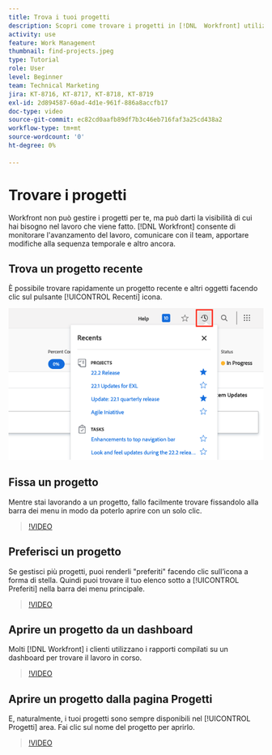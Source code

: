 ```yaml
---
title: Trova i tuoi progetti
description: Scopri come trovare i progetti in [!DNL  Workfront] utilizzo di pin, preferiti, dashboard e [!UICONTROL Progetti] pagina.
activity: use
feature: Work Management
thumbnail: find-projects.jpeg
type: Tutorial
role: User
level: Beginner
team: Technical Marketing
jira: KT-8716, KT-8717, KT-8718, KT-8719
exl-id: 2d894587-60ad-4d1e-961f-886a8accfb17
doc-type: video
source-git-commit: ec82cd0aafb89df7b3c46eb716faf3a25cd438a2
workflow-type: tm+mt
source-wordcount: '0'
ht-degree: 0%

---
```


# Trovare i progetti

Workfront non può gestire i progetti per te, ma può darti la visibilità di cui hai bisogno nel lavoro che viene fatto. [!DNL Workfront] consente di monitorare l&#39;avanzamento del lavoro, comunicare con il team, apportare modifiche alla sequenza temporale e altro ancora.

<!---
In this section, you will learn how to:

Find your projects in [!DNL Workfront]
Make your project visible to stakeholders
Find project communications
Use [!DNL Workfront] features when reviewing the task list to monitor project progress
--->

## Trova un progetto recente

È possibile trovare rapidamente un progetto recente e altri oggetti facendo clic sul pulsante [!UICONTROL Recenti] icona.

![[!UICONTROL Stato] campo espanso nell’intestazione del progetto](assets/recents.png)

## Fissa un progetto

Mentre stai lavorando a un progetto, fallo facilmente trovare fissandolo alla barra dei menu in modo da poterlo aprire con un solo clic.

>[!VIDEO](https://video.tv.adobe.com/v/335038/?quality=12&learn=on)

## Preferisci un progetto

Se gestisci più progetti, puoi renderli &quot;preferiti&quot; facendo clic sull’icona a forma di stella. Quindi puoi trovare il tuo elenco sotto a [!UICONTROL Preferiti] nella barra dei menu principale.

>[!VIDEO](https://video.tv.adobe.com/v/335039/?quality=12&learn=on)


## Aprire un progetto da un dashboard

Molti [!DNL Workfront] i clienti utilizzano i rapporti compilati su un dashboard per trovare il lavoro in corso.

>[!VIDEO](https://video.tv.adobe.com/v/335041/?quality=12&learn=on)


## Aprire un progetto dalla pagina Progetti

E, naturalmente, i tuoi progetti sono sempre disponibili nel [!UICONTROL Progetti] area. Fai clic sul nome del progetto per aprirlo.

>[!VIDEO](https://video.tv.adobe.com/v/335040/?quality=12&learn=on)
